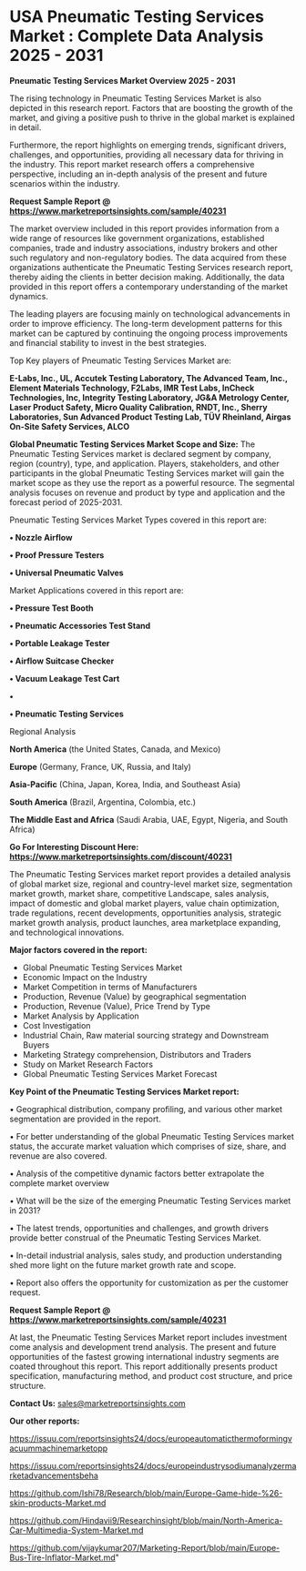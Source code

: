 # USA Pneumatic Testing Services Market : Complete Data Analysis 2025 - 2031

<Strong> Pneumatic Testing Services Market Overview 2025 - 2031</strong>

The rising technology in Pneumatic Testing Services Market is also depicted in this research report. Factors that are boosting the growth of the market, and giving a positive push to thrive in the global market is explained in detail.

Furthermore, the report highlights on emerging trends, significant drivers, challenges, and opportunities, providing all necessary data for thriving in the industry. This report market research offers a comprehensive perspective, including an in-depth analysis of the present and future scenarios within the industry.

<strong>Request Sample Report @ <a href=https://www.marketreportsinsights.com/sample/40231>https://www.marketreportsinsights.com/sample/40231</a></strong>

The market overview included in this report provides information from a wide range of resources like government organizations, established companies, trade and industry associations, industry brokers and other such regulatory and non-regulatory bodies. The data acquired from these organizations authenticate the Pneumatic Testing Services research report, thereby aiding the clients in better decision making. Additionally, the data provided in this report offers a contemporary understanding of the market dynamics.

The leading players are focusing mainly on technological advancements in order to improve efficiency. The long-term development patterns for this market can be captured by continuing the ongoing process improvements and financial stability to invest in the best strategies.

Top Key players of Pneumatic Testing Services Market are:

<strong>E-Labs, Inc., UL, Accutek Testing Laboratory, The Advanced Team, Inc., Element Materials Technology, F2Labs, IMR Test Labs, InCheck Technologies, Inc, Integrity Testing Laboratory, JG&A Metrology Center, Laser Product Safety, Micro Quality Calibration, RNDT, Inc., Sherry Laboratories, Sun Advanced Product Testing Lab, TÜV Rheinland, Airgas On-Site Safety Services, ALCO</strong>

<strong><b>Global Pneumatic Testing Services Market Scope and Size:</b></strong>
The Pneumatic Testing Services market is declared segment by company, region (country), type, and application. Players, stakeholders, and other participants in the global Pneumatic Testing Services market will gain the market scope as they use the report as a powerful resource. The segmental analysis focuses on revenue and product by type and application and the forecast period of 2025-2031.

Pneumatic Testing Services Market Types covered in this report are:

<strong>•  Nozzle Airflow

•  Proof Pressure Testers

•  Universal Pneumatic Valves</strong>

Market Applications covered in this report are:

<strong>•  Pressure Test Booth

•  Pneumatic Accessories Test Stand

•  Portable Leakage Tester

•  Airflow Suitcase Checker

•  Vacuum Leakage Test Cart

•  

•  Pneumatic Testing Services</strong> 

Regional Analysis

<strong>North America</strong> (the United States, Canada, and Mexico)

<strong>Europe</strong> (Germany, France, UK, Russia, and Italy)

<strong>Asia-Pacific</strong> (China, Japan, Korea, India, and Southeast Asia)

<strong>South America</strong> (Brazil, Argentina, Colombia, etc.)

<strong>The Middle East and Africa</strong> (Saudi Arabia, UAE, Egypt, Nigeria, and South Africa)

<strong>Go For Interesting Discount Here: <a href=https://www.marketreportsinsights.com/discount/40231>https://www.marketreportsinsights.com/discount/40231</a></strong>

The Pneumatic Testing Services market report provides a detailed analysis of global market size, regional and country-level market size, segmentation market growth, market share, competitive Landscape, sales analysis, impact of domestic and global market players, value chain optimization, trade regulations, recent developments, opportunities analysis, strategic market growth analysis, product launches, area marketplace expanding, and technological innovations.

<strong><b>Major factors covered in the report:</b></strong>
<ul>
  <li>Global Pneumatic Testing Services Market </li>
  <li>Economic Impact on the Industry</li>
  <li>Market Competition in terms of Manufacturers</li>
  <li>Production, Revenue (Value) by geographical segmentation</li>
  <li>Production, Revenue (Value), Price Trend by Type</li>
  <li>Market Analysis by Application</li>
  <li>Cost Investigation</li>
  <li>Industrial Chain, Raw material sourcing strategy and Downstream Buyers</li>
  <li>Marketing Strategy comprehension, Distributors and Traders</li>
  <li>Study on Market Research Factors</li>
  <li>Global Pneumatic Testing Services Market Forecast</li>
</ul>

<strong><b>Key Point of the Pneumatic Testing Services Market report:</b></strong>

• Geographical distribution, company profiling, and various other market segmentation are provided in the report.

• For better understanding of the global Pneumatic Testing Services market status, the accurate market valuation which comprises of size, share, and revenue are also covered.

• Analysis of the competitive dynamic factors better extrapolate the complete market overview

• What will be the size of the emerging Pneumatic Testing Services market in 2031?

• The latest trends, opportunities and challenges, and growth drivers provide better construal of the Pneumatic Testing Services Market.

• In-detail industrial analysis, sales study, and production understanding shed more light on the future market growth rate and scope.

• Report also offers the opportunity for customization as per the customer request.

<strong>Request Sample Report @ <a href=https://www.marketreportsinsights.com/sample/40231>https://www.marketreportsinsights.com/sample/40231</a></strong>

At last, the Pneumatic Testing Services Market report includes investment come analysis and development trend analysis. The present and future opportunities of the fastest growing international industry segments are coated throughout this report. This report additionally presents product specification, manufacturing method, and product cost structure, and price structure.

<strong>Contact Us:</strong>
sales@marketreportsinsights.com

<strong>Our other reports:</strong>

<a href=https://issuu.com/reportsinsights24/docs/europeautomaticthermoformingvacuummachinemarketopp>https://issuu.com/reportsinsights24/docs/europeautomaticthermoformingvacuummachinemarketopp</a>

<a href=https://issuu.com/reportsinsights24/docs/europeindustrysodiumanalyzermarketadvancementsbeha>https://issuu.com/reportsinsights24/docs/europeindustrysodiumanalyzermarketadvancementsbeha</a>

<a href=https://github.com/Ishi78/Research/blob/main/Europe-Game-hide-%26-skin-products-Market.md>https://github.com/Ishi78/Research/blob/main/Europe-Game-hide-%26-skin-products-Market.md</a>

<a href=https://github.com/Hindavii9/Researchinsight/blob/main/North-America-Car-Multimedia-System-Market.md>https://github.com/Hindavii9/Researchinsight/blob/main/North-America-Car-Multimedia-System-Market.md</a>

<a href=https://github.com/vijaykumar207/Marketing-Report/blob/main/Europe-Bus-Tire-Inflator-Market.md>https://github.com/vijaykumar207/Marketing-Report/blob/main/Europe-Bus-Tire-Inflator-Market.md</a>"
